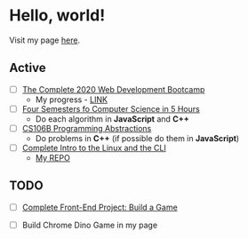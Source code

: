 # Hello, world!

Visit my page [here](https://caestrada.github.io/).

## Active
- [ ] [The Complete 2020 Web Development Bootcamp](https://www.udemy.com/course/the-complete-web-development-bootcamp/)
  * My progress - [LINK](https://github.com/caestrada/2020-07-27_the-complete-2020-web-dev-bootcamp)
- [ ] [Four Semesters fo Computer Science in 5 Hours](https://frontendmasters.com/courses/computer-science/)
  * Do each algorithm in **JavaScript** and **C++**
- [ ] [CS106B Programming Abstractions](http://web.stanford.edu/class/cs106b/)
  * Do problems in **C++** (if possible do them in **JavaScript**)
- [ ] [Complete Intro to the Linux and the CLI](https://frontendmasters.com/courses/linux-command-line/)
  * [My REPO](https://github.com/caestrada/complete-into-to-linux-and-the-cli/blob/master/README.md)

## TODO
- [ ] [Complete Front-End Project: Build a Game](https://frontendmasters.com/courses/front-end-game/)
- [ ] Build Chrome Dino Game in my page

